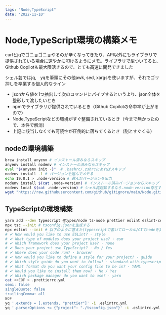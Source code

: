 ```yaml
---
tags: "Node,TypeScript"
date: '2022-11-10'
---
```


# Node,TypeScript環境の構築メモ

curlとjqでゴニョゴニョやるのが辛くなってきたり、API以外にもライブラリで提供されている場合に速やかに叩けるようにメモ。ライブラリで型ついてると、Github Copilotも最大限活きるので、とても高速に開発できました

シェル芸ではjq,　yqを筆頭にその他awk, sed, xargsを使いますが、それでゴリ押しを卒業する個人的なライン

- jsonから値を1つ抽出して次のコマンドにパイプするというより、json全体を整形して渡したいとき
- npmでライブラリが提供されているとき（Github Copilotの命中率が上がるので）
- Node,TypeScriptなどの環境がすぐ整備されているとき（今まで無かったので、本件で解消）
- 上記に該当しなくても可読性が圧倒的に落ちてくるとき（割とすぐくる）

## nodeの環境構築

```bash
brew install anyenv # インストール済みならスキップ
anyenv install nodenv # インストール済みならスキップ
eval "$(anyenv init -)"  # .bashrc/.zshrcにあればスキップ
nodenv install -l # バージョンを選んでメモる
echo 19.0.1 > .node-version # 選んだバージョンを出力
nodenv install $(cat .node-version) # インストール済みバージョンならスキップ 
nodenv local $(cat .node-version) # シェル再起動するなら.node-version存在する時点で不要かも
wget "https://raw.githubusercontent.com/github/gitignore/main/Node.gitignore" -O ".gitignore"
```

## TypeScriptの環境構築

```bash
yarn add --dev typescript @types/node ts-node prettier eslint eslint-config-prettier
npx tsc --init # tsconfig.jsonを生成する
npx eslint --init # 以下のように答えた(typescriptで書いてローカル/CIでnodeを実行したいだけのケース)
# ✔ How would you like to use ESLint? · style
# ✔ What type of modules does your project use? · esm
# ✔ Which framework does your project use? · none
# ✔ Does your project use TypeScript? · No / Yes
# ✔ Where does your code run? · browser
# ✔ How would you like to define a style for your project? · guide
# ✔ Which style guide do you want to follow? · standard-with-typescript
# ✔ What format do you want your config file to be in? · YAML
# ✔ Would you like to install them now? · No / Yes
# ✔ Which package manager do you want to use? · yarn
cat <<EOF > .prettierrc.yml
semi: false
singleQuote: false
trailingComma: all
EOF
yq '.extends = [.extends, "prettier"]' -i .eslintrc.yml
yq '.parserOptions += {"project": "./tsconfig.json"}' -i .eslintrc.yml
```
